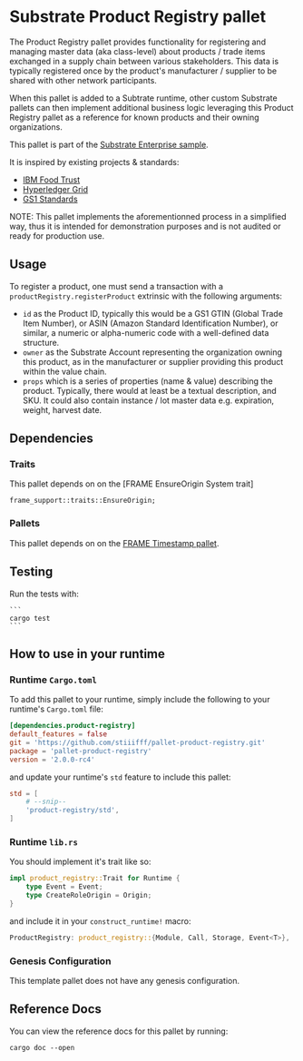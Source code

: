 # Substrate Product Registry pallet

The Product Registry pallet provides functionality for registering and managing master data (aka class-level) about products / trade items exchanged in a supply chain between various stakeholders. This data is typically registered once by the product's manufacturer / supplier to be shared with other network participants.

When this pallet is added to a Subtrate runtime, other custom Substrate pallets can then implement additional business logic leveraging this Product Registry pallet as a reference for known products and their owning organizations.

This pallet is part of the [Substrate Enterprise sample](https://github.com/gautamdhameja/substrate-enterprise-sample).

It is inspired by existing projects & standards:
- [IBM Food Trust](https://github.com/IBM/IFT-Developer-Zone/wiki/APIs)
- [Hyperledger Grid](https://www.hyperledger.org/use/grid)
- [GS1 Standards](https://www.gs1.org/standards)

NOTE: This pallet implements the aforementionned process in a simplified way, thus it is intended for demonstration purposes and is not audited or ready for production use.

## Usage

To register a product, one must send a transaction with a `productRegistry.registerProduct` extrinsic with the following arguments:
- `id` as the Product ID, typically this would be a GS1 GTIN (Global Trade Item Number), or ASIN (Amazon Standard Identification Number), or similar, a numeric or alpha-numeric code with a well-defined data structure.
- `owner` as the Substrate Account representing the organization owning this product, as in the manufacturer or supplier providing this product within the value chain.
- `props` which is a series of properties (name & value) describing the product. Typically, there would at least be a textual description, and SKU. It could also contain instance / lot master data e.g. expiration, weight, harvest date.

## Dependencies

### Traits

This pallet depends on on the [FRAME EnsureOrigin System trait]
```
frame_support::traits::EnsureOrigin;
```

### Pallets

This pallet depends on on the [FRAME Timestamp pallet](https://docs.rs/crate/pallet-timestamp).

## Testing

Run the tests with:

    ```
    cargo test
    ```

## How to use in your runtime

### Runtime `Cargo.toml`

To add this pallet to your runtime, simply include the following to your runtime's `Cargo.toml` file:

```TOML
[dependencies.product-registry]
default_features = false
git = 'https://github.com/stiiifff/pallet-product-registry.git'
package = 'pallet-product-registry'
version = '2.0.0-rc4'
```

and update your runtime's `std` feature to include this pallet:

```TOML
std = [
    # --snip--
    'product-registry/std',
]
```

### Runtime `lib.rs`

You should implement it's trait like so:

```rust
impl product_registry::Trait for Runtime {
	type Event = Event;
	type CreateRoleOrigin = Origin;
}
```

and include it in your `construct_runtime!` macro:

```rust
ProductRegistry: product_registry::{Module, Call, Storage, Event<T>},
```

### Genesis Configuration

This template pallet does not have any genesis configuration.

## Reference Docs

You can view the reference docs for this pallet by running:

```
cargo doc --open
```
